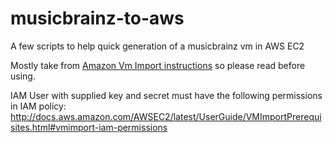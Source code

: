 # musicbrainz-to-aws
A few scripts to help quick generation of a musicbrainz vm in AWS EC2

Mostly take from [Amazon Vm Import instructions](https://aws.amazon.com/ec2/vm-import) so please read before using.

IAM User with supplied key and secret must have the following permissions in IAM policy:
http://docs.aws.amazon.com/AWSEC2/latest/UserGuide/VMImportPrerequisites.html#vmimport-iam-permissions

